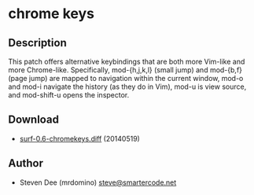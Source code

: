 chrome keys
===========

Description
-----------

This patch offers alternative keybindings that are both more Vim-like
and more Chrome-like. Specifically, mod-{h,j,k,l} (small jump) and
mod-{b,f} (page jump) are mapped to navigation within the current
window, mod-o and mod-i navigate the history (as they do in Vim),
mod-u is view source, and mod-shift-u opens the inspector.

Download
--------

* [surf-0.6-chromekeys.diff](surf-0.6-chromekeys.diff) (20140519)

Author
------

* Steven Dee (mrdomino) <steve@smartercode.net>
